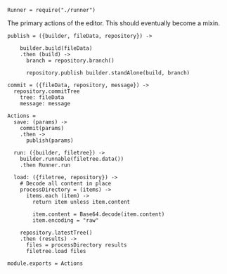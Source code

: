     Runner = require("./runner")

The primary actions of the editor. This should eventually become a mixin.

    publish = ({builder, fileData, repository}) ->
      
        builder.build(fileData)
        .then (build) ->
          branch = repository.branch()
    
          repository.publish builder.standAlone(build, branch)
    
    commit = ({fileData, repository, message}) ->
      repository.commitTree
        tree: fileData
        message: message

    Actions =
      save: (params) ->
        commit(params)
        .then ->
          publish(params)
    
      run: ({builder, filetree}) ->
        builder.runnable(filetree.data())
        .then Runner.run

      load: ({filetree, repository}) ->
        # Decode all content in place
        processDirectory = (items) ->
          items.each (item) ->
            return item unless item.content
    
            item.content = Base64.decode(item.content)
            item.encoding = "raw"
    
        repository.latestTree()
        .then (results) ->
          files = processDirectory results
          filetree.load files

    module.exports = Actions
